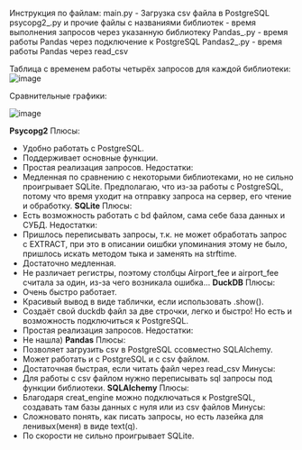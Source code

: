 Инструкция по файлам:
main.py - Загрузка csv файла в PostgreSQL
psycopg2_.py и прочие файлы с названиями библиотек - время выполнения запросов через указанную библиотеку
Pandas_.py - время работы Pandas через подключение к PostgreSQL
Pandas2_.py - время работы Pandas через read_csv

Таблица с временем работы четырёх запросов для каждой библиотеки:
![image](https://github.com/ktoori/lab_3_/assets/152300646/5be9a5df-1da2-4b50-b437-9a0e5575ab99)

Сравнительные графики:


![image](https://github.com/ktoori/lab_3_/assets/152300646/87a10852-6ee0-4fa2-96de-184c5946ae27)

**Psycopg2**
Плюсы: 
- Удобно работать с PostgreSQL.
- Поддерживает основные функции.
- Простая реализация запросов.
Недостатки:
- Медленная по сравнению с некоторыми библиотеками, но не сильно проигрывает SQLite. Предполагаю, что из-за работы с PostgreSQL, потому что время уходит на отправку запроса на сервер, его чтение и обработку.
**SQLite**
Плюсы:
- Есть возможность работать с bd файлом, сама себе база данных и СУБД.
Недостатки: 
- Пришлось переписывать запросы, т.к. не может обработать запрос с EXTRACT, при это в описании оишбки упоминания этому не было, пришлось искать методом тыка и заменять на strftime.
- Достаточно медленная.
- Не различает регистры, поэтому столбцы Airport_fee и airport_fee считала за один, из-за чего возникала ошибка...
**DuckDB**
Плюсы:
- Очень быстро работает.
- Красивый вывод в виде таблички, если использовать .show().
- Создаёт свой duckdb файл за две строчки, легко и быстро! Но есть и возможность подключиться к PostgreSQL.
- Простая реализация запросов.
Недостатки:
- Не нашла)
**Pandas**
Плюсы:
- Позволяет загрузить csv в PostgreSQL ссовместно SQLAlchemy.
- Может работать и с PostgreSQL и с csv файлом.
- Достаточная быстрая, если читать файл через read_csv
Минусы:
- Для работы с csv файлом нужно переписывать sql запросы под функции библиотеки.
**SQLAlchemy**
Плюсы:
- Благодаря creat_engine можно подключаться к PostgreSQL, создавать там базы данных с нуля или из csv файлов
Минусы:
- Сложновато понять, как писать запросы, но есть лазейка для ленивых(меня) в виде text(q).
- По скорости не сильно проигрывает SQLite.
  














  
